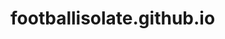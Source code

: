 # footballisolate.github.io
<script async src="https://pagead2.googlesyndication.com/pagead/js/adsbygoogle.js?client=ca-pub-3018270331366415"
     crossorigin="anonymous"></script>
